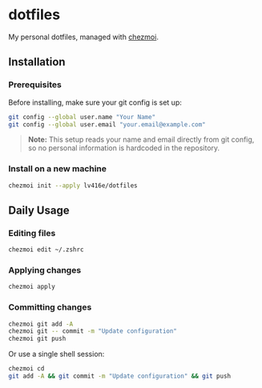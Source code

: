 # dotfiles

My personal dotfiles, managed with [chezmoi](https://www.chezmoi.io/).

## Installation

### Prerequisites

Before installing, make sure your git config is set up:

```sh
git config --global user.name "Your Name"
git config --global user.email "your.email@example.com"
```

> **Note:** This setup reads your name and email directly from git config, so no personal information is hardcoded in the repository.

### Install on a new machine

```sh
chezmoi init --apply lv416e/dotfiles
```

## Daily Usage

### Editing files

```sh
chezmoi edit ~/.zshrc
```

### Applying changes

```sh
chezmoi apply
```

### Committing changes

```sh
chezmoi git add -A
chezmoi git -- commit -m "Update configuration"
chezmoi git push
```

Or use a single shell session:

```sh
chezmoi cd
git add -A && git commit -m "Update configuration" && git push
```
